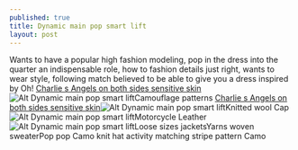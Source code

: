 ```yaml
---
published: true
title: Dynamic main pop smart lift
layout: post
---
```

Wants to have a popular high fashion modeling, pop in the dress into the quarter an indispensable role, how to fashion details just right, wants to wear style, following match believed to be able to give you a dress inspired by Oh! [Charlie s Angels on both sides sensitive skin](http://www.faybag.com/2016/05/30/charlie-s-angels-on-both-sides-sensitive-skin-skin-hydrating-makeup-autumn-road/)![Alt Dynamic main pop smart lift](https://c2.staticflickr.com/8/7292/27321447152_6bbe55ddb6.jpg)Camouflage patterns [Charlie s Angels on both sides sensitive skin](http://www.faybag.com/2016/05/30/charlie-s-angels-on-both-sides-sensitive-skin-skin-hydrating-makeup-autumn-road/)![Alt Dynamic main pop smart lift](https://c2.staticflickr.com/8/7450/27143824130_2e88ac7b1d.jpg)Knitted wool Cap ![Alt Dynamic main pop smart lift](https://c2.staticflickr.com/8/7435/27143831950_0005ff0365.jpg)Motorcycle Leather![Alt Dynamic main pop smart lift](https://c2.staticflickr.com/8/7177/27348421751_8849f2510b.jpg)Loose sizes jacketsYarns woven sweaterPop pop Camo knit hat activity matching stripe pattern Camo